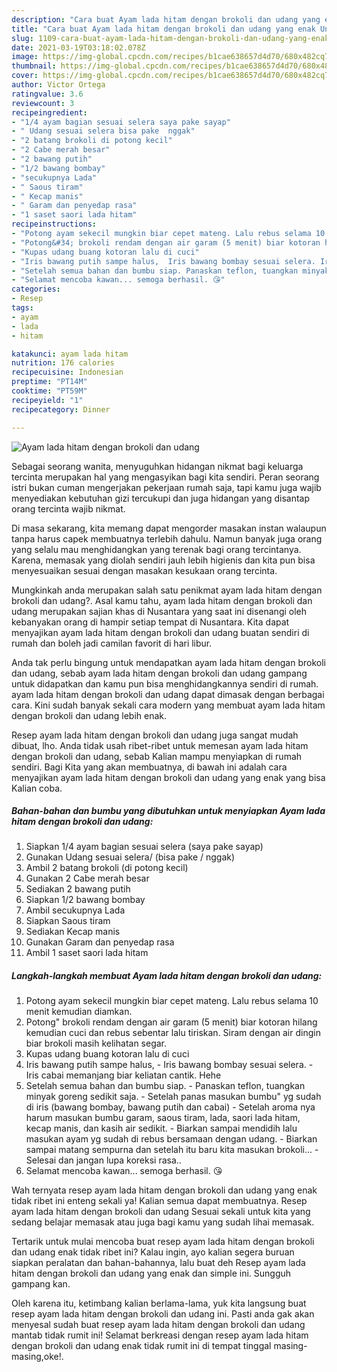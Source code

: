 ```yaml
---
description: "Cara buat Ayam lada hitam dengan brokoli dan udang yang enak Untuk Jualan"
title: "Cara buat Ayam lada hitam dengan brokoli dan udang yang enak Untuk Jualan"
slug: 1109-cara-buat-ayam-lada-hitam-dengan-brokoli-dan-udang-yang-enak-untuk-jualan
date: 2021-03-19T03:18:02.078Z
image: https://img-global.cpcdn.com/recipes/b1cae638657d4d70/680x482cq70/ayam-lada-hitam-dengan-brokoli-dan-udang-foto-resep-utama.jpg
thumbnail: https://img-global.cpcdn.com/recipes/b1cae638657d4d70/680x482cq70/ayam-lada-hitam-dengan-brokoli-dan-udang-foto-resep-utama.jpg
cover: https://img-global.cpcdn.com/recipes/b1cae638657d4d70/680x482cq70/ayam-lada-hitam-dengan-brokoli-dan-udang-foto-resep-utama.jpg
author: Victor Ortega
ratingvalue: 3.6
reviewcount: 3
recipeingredient:
- "1/4 ayam bagian sesuai selera saya pake sayap"
- " Udang sesuai selera bisa pake  nggak"
- "2 batang brokoli di potong kecil"
- "2 Cabe merah besar"
- "2 bawang putih"
- "1/2 bawang bombay"
- "secukupnya Lada"
- " Saous tiram"
- " Kecap manis"
- " Garam dan penyedap rasa"
- "1 saset saori lada hitam"
recipeinstructions:
- "Potong ayam sekecil mungkin biar cepet mateng. Lalu rebus selama 10 menit kemudian diamkan."
- "Potong&#34; brokoli rendam dengan air garam (5 menit) biar kotoran hilang kemudian cuci dan rebus sebentar lalu tiriskan. Siram dengan air dingin biar brokoli masih kelihatan segar."
- "Kupas udang buang kotoran lalu di cuci"
- "Iris bawang putih sampe halus,  Iris bawang bombay sesuai selera. Iris cabai memanjang biar keliatan cantik. Hehe"
- "Setelah semua bahan dan bumbu siap. Panaskan teflon, tuangkan minyak goreng sedikit saja. Setelah panas masukan bumbu&#34; yg sudah di iris (bawang bombay, bawang putih dan cabai) Setelah aroma nya harum masukan bumbu garam, saous tiram, lada, saori lada hitam, kecap manis, dan kasih air sedikit. Biarkan sampai mendidih lalu masukan ayam yg sudah di rebus bersamaan dengan udang. Biarkan sampai matang sempurna dan setelah itu baru kita masukan brokoli... Selesai dan jangan lupa koreksi rasa.."
- "Selamat mencoba kawan... semoga berhasil. 😘"
categories:
- Resep
tags:
- ayam
- lada
- hitam

katakunci: ayam lada hitam 
nutrition: 176 calories
recipecuisine: Indonesian
preptime: "PT14M"
cooktime: "PT59M"
recipeyield: "1"
recipecategory: Dinner

---
```



![Ayam lada hitam dengan brokoli dan udang](https://img-global.cpcdn.com/recipes/b1cae638657d4d70/680x482cq70/ayam-lada-hitam-dengan-brokoli-dan-udang-foto-resep-utama.jpg)

Sebagai seorang wanita, menyuguhkan hidangan nikmat bagi keluarga tercinta merupakan hal yang mengasyikan bagi kita sendiri. Peran seorang istri bukan cuman mengerjakan pekerjaan rumah saja, tapi kamu juga wajib menyediakan kebutuhan gizi tercukupi dan juga hidangan yang disantap orang tercinta wajib nikmat.

Di masa  sekarang, kita memang dapat mengorder masakan instan walaupun tanpa harus capek membuatnya terlebih dahulu. Namun banyak juga orang yang selalu mau menghidangkan yang terenak bagi orang tercintanya. Karena, memasak yang diolah sendiri jauh lebih higienis dan kita pun bisa menyesuaikan sesuai dengan masakan kesukaan orang tercinta. 



Mungkinkah anda merupakan salah satu penikmat ayam lada hitam dengan brokoli dan udang?. Asal kamu tahu, ayam lada hitam dengan brokoli dan udang merupakan sajian khas di Nusantara yang saat ini disenangi oleh kebanyakan orang di hampir setiap tempat di Nusantara. Kita dapat menyajikan ayam lada hitam dengan brokoli dan udang buatan sendiri di rumah dan boleh jadi camilan favorit di hari libur.

Anda tak perlu bingung untuk mendapatkan ayam lada hitam dengan brokoli dan udang, sebab ayam lada hitam dengan brokoli dan udang gampang untuk didapatkan dan kamu pun bisa menghidangkannya sendiri di rumah. ayam lada hitam dengan brokoli dan udang dapat dimasak dengan berbagai cara. Kini sudah banyak sekali cara modern yang membuat ayam lada hitam dengan brokoli dan udang lebih enak.

Resep ayam lada hitam dengan brokoli dan udang juga sangat mudah dibuat, lho. Anda tidak usah ribet-ribet untuk memesan ayam lada hitam dengan brokoli dan udang, sebab Kalian mampu menyiapkan di rumah sendiri. Bagi Kita yang akan membuatnya, di bawah ini adalah cara menyajikan ayam lada hitam dengan brokoli dan udang yang enak yang bisa Kalian coba.

<!--inarticleads1-->

##### Bahan-bahan dan bumbu yang dibutuhkan untuk menyiapkan Ayam lada hitam dengan brokoli dan udang:

1. Siapkan 1/4 ayam bagian sesuai selera (saya pake sayap)
1. Gunakan  Udang sesuai selera/ (bisa pake / nggak)
1. Ambil 2 batang brokoli (di potong kecil)
1. Gunakan 2 Cabe merah besar
1. Sediakan 2 bawang putih
1. Siapkan 1/2 bawang bombay
1. Ambil secukupnya Lada
1. Siapkan  Saous tiram
1. Sediakan  Kecap manis
1. Gunakan  Garam dan penyedap rasa
1. Ambil 1 saset saori lada hitam




<!--inarticleads2-->

##### Langkah-langkah membuat Ayam lada hitam dengan brokoli dan udang:

1. Potong ayam sekecil mungkin biar cepet mateng. Lalu rebus selama 10 menit kemudian diamkan.
1. Potong&#34; brokoli rendam dengan air garam (5 menit) biar kotoran hilang kemudian cuci dan rebus sebentar lalu tiriskan. Siram dengan air dingin biar brokoli masih kelihatan segar.
1. Kupas udang buang kotoran lalu di cuci
1. Iris bawang putih sampe halus,  - Iris bawang bombay sesuai selera. - Iris cabai memanjang biar keliatan cantik. Hehe
1. Setelah semua bahan dan bumbu siap. - Panaskan teflon, tuangkan minyak goreng sedikit saja. - Setelah panas masukan bumbu&#34; yg sudah di iris (bawang bombay, bawang putih dan cabai) - Setelah aroma nya harum masukan bumbu garam, saous tiram, lada, saori lada hitam, kecap manis, dan kasih air sedikit. - Biarkan sampai mendidih lalu masukan ayam yg sudah di rebus bersamaan dengan udang. - Biarkan sampai matang sempurna dan setelah itu baru kita masukan brokoli... - Selesai dan jangan lupa koreksi rasa..
1. Selamat mencoba kawan... semoga berhasil. 😘




Wah ternyata resep ayam lada hitam dengan brokoli dan udang yang enak tidak ribet ini enteng sekali ya! Kalian semua dapat membuatnya. Resep ayam lada hitam dengan brokoli dan udang Sesuai sekali untuk kita yang sedang belajar memasak atau juga bagi kamu yang sudah lihai memasak.

Tertarik untuk mulai mencoba buat resep ayam lada hitam dengan brokoli dan udang enak tidak ribet ini? Kalau ingin, ayo kalian segera buruan siapkan peralatan dan bahan-bahannya, lalu buat deh Resep ayam lada hitam dengan brokoli dan udang yang enak dan simple ini. Sungguh gampang kan. 

Oleh karena itu, ketimbang kalian berlama-lama, yuk kita langsung buat resep ayam lada hitam dengan brokoli dan udang ini. Pasti anda gak akan menyesal sudah buat resep ayam lada hitam dengan brokoli dan udang mantab tidak rumit ini! Selamat berkreasi dengan resep ayam lada hitam dengan brokoli dan udang enak tidak rumit ini di tempat tinggal masing-masing,oke!.


